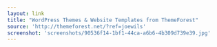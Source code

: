 ```yaml
---
layout: link
title: "WordPress Themes & Website Templates from ThemeForest"
source: 'http://themeforest.net/?ref=joewils'
screenshot: 'screenshots/90536f14-1bf1-44ca-a6b6-4b309d739e39.jpg'
---
```


